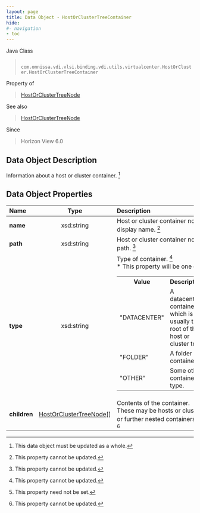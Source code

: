 ```yaml
---
layout: page
title: Data Object - HostOrClusterTreeContainer
hide:
#- navigation
- toc
---
```






Java Class
> ` com.omnissa.vdi.vlsi.binding.vdi.utils.virtualcenter.HostOrCluster.HostOrClusterTreeContainer`

Property of
> [HostOrClusterTreeNode](vdi.utils.virtualcenter.HostOrCluster.HostOrClusterTreeNode.md#field_detail)

See also
> [HostOrClusterTreeNode](vdi.utils.virtualcenter.HostOrCluster.HostOrClusterTreeNode.md)

Since
> Horizon View 6.0


## Data Object Description

Information about a host or cluster container.
 [^167]



## Data Object Properties

 Name | Type | Description
:---|:---:|:---
**name**|  xsd:string|  Host or cluster container node display name. [^2]
**path**|  xsd:string|  Host or cluster container node path. [^2]
**type**|  xsd:string|  Type of container. [^2] <br>* This property will be one of:<br><table><tr><th>Value</th><th>Description</th></tr><tr><td>"DATACENTER"</td><td>A datacenter container, which is usually the root of the host or cluster tree.</td></tr><tr><td>"FOLDER"</td><td>A folder container.</td></tr><tr><td>"OTHER"</td><td>Some other container type.</td></tr></table>
**children**| [HostOrClusterTreeNode[]](vdi.utils.virtualcenter.HostOrCluster.HostOrClusterTreeNode.md)|  Contents of the container. These may be hosts or clusters or further nested containers. [^1] [^2]


 


[^1]: This property need not be set.
[^2]: This property cannot be updated.
[^167]: This data object must be updated as a whole.